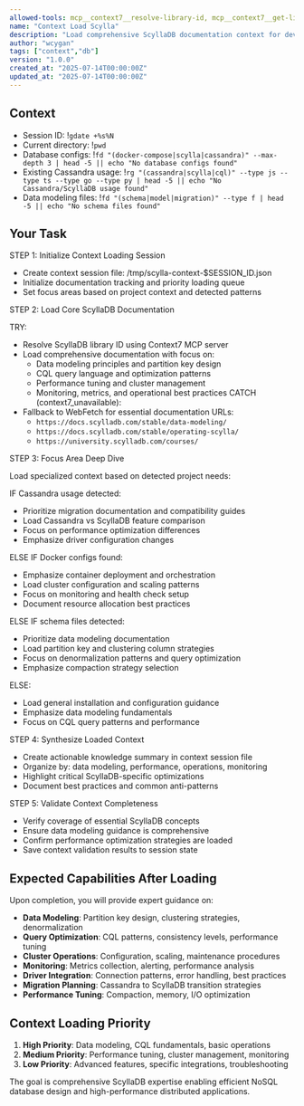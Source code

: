 ```yaml
---
allowed-tools: mcp__context7__resolve-library-id, mcp__context7__get-library-docs, WebFetch, Write, Bash(gdate:*)
name: "Context Load Scylla"
description: "Load comprehensive ScyllaDB documentation context for development"
author: "wcygan"
tags: ["context","db"]
version: "1.0.0"
created_at: "2025-07-14T00:00:00Z"
updated_at: "2025-07-14T00:00:00Z"
---
```


## Context

- Session ID: !`gdate +%s%N`
- Current directory: !`pwd`
- Database configs: !`fd "(docker-compose|scylla|cassandra)" --max-depth 3 | head -5 || echo "No database configs found"`
- Existing Cassandra usage: !`rg "(cassandra|scylla|cql)" --type js --type ts --type go --type py | head -5 || echo "No Cassandra/ScyllaDB usage found"`
- Data modeling files: !`fd "(schema|model|migration)" --type f | head -5 || echo "No schema files found"`

## Your Task

STEP 1: Initialize Context Loading Session

- Create context session file: /tmp/scylla-context-$SESSION_ID.json
- Initialize documentation tracking and priority loading queue
- Set focus areas based on project context and detected patterns

STEP 2: Load Core ScyllaDB Documentation

TRY:

- Resolve ScyllaDB library ID using Context7 MCP server
- Load comprehensive documentation with focus on:
  - Data modeling principles and partition key design
  - CQL query language and optimization patterns
  - Performance tuning and cluster management
  - Monitoring, metrics, and operational best practices
    CATCH (context7_unavailable):
- Fallback to WebFetch for essential documentation URLs:
  - `https://docs.scylladb.com/stable/data-modeling/`
  - `https://docs.scylladb.com/stable/operating-scylla/`
  - `https://university.scylladb.com/courses/`

STEP 3: Focus Area Deep Dive

Load specialized context based on detected project needs:

IF Cassandra usage detected:

- Prioritize migration documentation and compatibility guides
- Load Cassandra vs ScyllaDB feature comparison
- Focus on performance optimization differences
- Emphasize driver configuration changes

ELSE IF Docker configs found:

- Emphasize container deployment and orchestration
- Load cluster configuration and scaling patterns
- Focus on monitoring and health check setup
- Document resource allocation best practices

ELSE IF schema files detected:

- Prioritize data modeling documentation
- Load partition key and clustering column strategies
- Focus on denormalization patterns and query optimization
- Emphasize compaction strategy selection

ELSE:

- Load general installation and configuration guidance
- Emphasize data modeling fundamentals
- Focus on CQL query patterns and performance

STEP 4: Synthesize Loaded Context

- Create actionable knowledge summary in context session file
- Organize by: data modeling, performance, operations, monitoring
- Highlight critical ScyllaDB-specific optimizations
- Document best practices and common anti-patterns

STEP 5: Validate Context Completeness

- Verify coverage of essential ScyllaDB concepts
- Ensure data modeling guidance is comprehensive
- Confirm performance optimization strategies are loaded
- Save context validation results to session state

## Expected Capabilities After Loading

Upon completion, you will provide expert guidance on:

- **Data Modeling**: Partition key design, clustering strategies, denormalization
- **Query Optimization**: CQL patterns, consistency levels, performance tuning
- **Cluster Operations**: Configuration, scaling, maintenance procedures
- **Monitoring**: Metrics collection, alerting, performance analysis
- **Driver Integration**: Connection patterns, error handling, best practices
- **Migration Planning**: Cassandra to ScyllaDB transition strategies
- **Performance Tuning**: Compaction, memory, I/O optimization

## Context Loading Priority

1. **High Priority**: Data modeling, CQL fundamentals, basic operations
2. **Medium Priority**: Performance tuning, cluster management, monitoring
3. **Low Priority**: Advanced features, specific integrations, troubleshooting

The goal is comprehensive ScyllaDB expertise enabling efficient NoSQL database design and high-performance distributed applications.